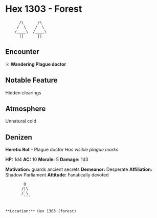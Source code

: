 # Hex 1303 - Forest
```
      /\      /\
     /  \    /  \
    /____\  /____\
      ||      ||
```

## Encounter

☉ **Wandering Plague doctor**

## Notable Feature

Hidden clearings

## Atmosphere

Unnatural cold

## Denizen

**Heretic Rot** - Plague doctor
*Has visible plague marks*

**HP:** 1d4 **AC:** 10 **Morale:** 5
**Damage:** 1d3

**Motivation:** guards ancient secrets
**Demeanor:** Desperate
**Affiliation:** Shadow Parliament
**Attitude:** Fanatically devoted

```
        O
       /|\
       / \
        ```


**Location:** Hex 1303 (forest)
